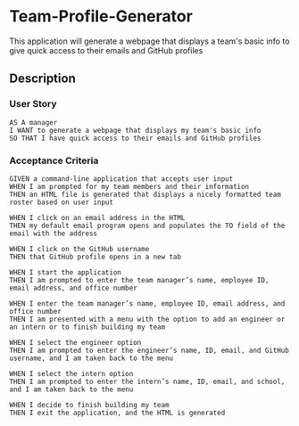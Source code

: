 # Team-Profile-Generator

This application will generate a webpage that displays a team's basic info to give quick access to their emails and GitHub profiles

## Description

### User Story

    AS A manager
    I WANT to generate a webpage that displays my team's basic info
    SO THAT I have quick access to their emails and GitHub profiles

### Acceptance Criteria

    GIVEN a command-line application that accepts user input
    WHEN I am prompted for my team members and their information
    THEN an HTML file is generated that displays a nicely formatted team roster based on user input

    WHEN I click on an email address in the HTML
    THEN my default email program opens and populates the TO field of the email with the address

    WHEN I click on the GitHub username
    THEN that GitHub profile opens in a new tab

    WHEN I start the application
    THEN I am prompted to enter the team manager’s name, employee ID, email address, and office number

    WHEN I enter the team manager’s name, employee ID, email address, and office number
    THEN I am presented with a menu with the option to add an engineer or an intern or to finish building my team

    WHEN I select the engineer option
    THEN I am prompted to enter the engineer’s name, ID, email, and GitHub username, and I am taken back to the menu

    WHEN I select the intern option
    THEN I am prompted to enter the intern’s name, ID, email, and school, and I am taken back to the menu

    WHEN I decide to finish building my team
    THEN I exit the application, and the HTML is generated
